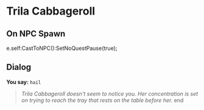 # Trila Cabbageroll
## On NPC Spawn

e.self:CastToNPC():SetNoQuestPause(true);
## Dialog

**You say:** `hail`



>*Trila Cabbageroll doesn't seem to notice you.  Her concentration is set on trying to reach the tray that rests on the table before her.*
end
